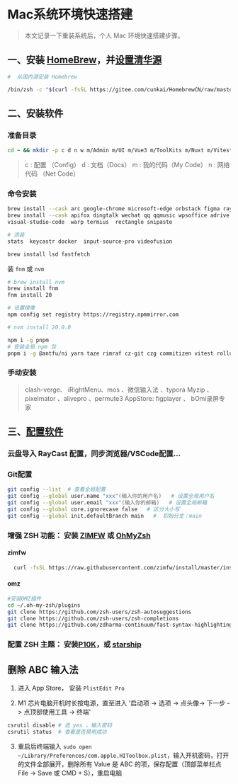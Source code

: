 # Mac系统环境快速搭建

> 本文记录一下重装系统后，个人 Mac 环境快速搭建步骤。

## 一、安装 [HomeBrew](https://brew.sh/zh-cn/)，并[设置清华源](https://mirrors.tuna.tsinghua.edu.cn/help/homebrew/)

```zsh
#  从国内源安装 Homebrew

/bin/zsh -c "$(curl -fsSL https://gitee.com/cunkai/HomebrewCN/raw/master/Homebrew.sh)"
```

## 二、安装软件

### 准备目录

```zsh
cd ~ && mkdir -p c d n w m/Admin m/UI m/Vue3 m/ToolKits m/Nuxt m/Vitest
```

> c : 配置 （Config）
> d : 文档（Docs）
> m : 我的代码（My Code）
> n : 网络代码 （Net Code）

### 命令安装

```zsh
brew install --cask arc google-chrome microsoft-edge orbstack figma raycast # 安装较慢
brew install --cask apifox dingtalk wechat qq qqmusic wpsoffice adrive baidunetdisk neteasemusic obsidian
visual-studio-code  warp termius  rectangle snipaste

```

```zsh
# 选装
stats  keycastr docker  input-source-pro videofusion
```

```zsh
brew install lsd fastfetch
```

装 `fnm` 或 `nvm`

```zsh
# brew install nvm
brew install fnm
fnm install 20

# 设置镜像
npm config set registry https://registry.npmmirror.com

# nvm install 20.0.0

npm i -g pnpm
# 安装全局 npm 包
pnpm i -g @antfu/ni yarn taze rimraf cz-git czg commitizen vitest rollup tsup esno
```

### 手动安装

> clash-verge、 iRightMenu、mos 、微信输入法 、typora
> Myzip 、pixelmator 、alivepro 、permute3
> AppStore: figplayer 、 bOmi录屏专家

## 三、[配置软件](https://github.com/fxzer/config)

### 云盘导入 RayCast 配置，同步浏览器/VSCode配置...

### Git配置

```zsh
git config --list  # 查看全局配置
git config --global user.name "xxx"(输入你的用户名)   # 设置全局用户名
git config --global user.email "xxx"(输入你的邮箱)   # 设置全局邮箱
git config --global core.ignorecase false   # 区分大小写
git config --global init.defaultBranch main   #  初始分支：main
```

### 增强 ZSH 功能： 安装 [ZIMFW](https://github.com/zimfw/zimfw) 或 [OhMyZsh](https://ohmyz.sh/)

#### zimfw

```zsh
  curl -fsSL https://raw.githubusercontent.com/zimfw/install/master/install.zsh | zsh
```

#### omz

```zsh
#安装OMZ插件
cd ~/.oh-my-zsh/plugins
git clone https://github.com/zsh-users/zsh-autosuggestions
git clone https://github.com/zsh-users/zsh-completions
git clone https://github.com/zdharma-continuum/fast-syntax-highlighting.git
```

### 配置 ZSH 主题： 安装[P10K](https://github.com/romkatv/powerlevel10k)，或 [starship](https://starship.rs/)

## 删除 ABC 输入法

1.  进入 App Store， 安装 `PlistEdit Pro`

2.  M1 芯片电脑开机时长按电源，直至进入 '启动项 -> 选项 -> 点头像-> 下一步 -> 点顶部使用工具 -> 终端'

```zsh
csrutil disable # 选 yes ，输入密码
csrutil status  # 查看是否禁用成功
```

3. 重启后终端输入 `sudo open ~/Library/Preferences/com.apple.HIToolbox.plist`，输入开机密码，打开的文件全部展开，删除所有 Value 是 ABC 的项，保存配置（顶部菜单栏点 File -> Save 或 CMD + S），重启电脑
